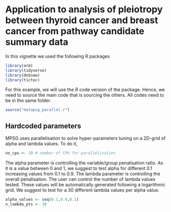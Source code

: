 # Application to analysis of pleiotropy between thyroid cancer and breast cancer from pathway candidate summary data

In this vignette we used the following R packages

``` r
library(arm)
library(tidyverse)
library(doSnow)
library(tictoc)
```

For this example, we will use the R code version of the package. Hence, we need to source the main code that is sourcing the others. All codes need to be in the same folder.

``` r
source("metapsg_parallel.r")
```

## Hardcoded parameters

MPSG uses parallelisation to solve hyper-parameters tuning on a 2D-grid of alpha and lambda values. To do it, 

``` r
no_cpu <- 10 # number of CPU for parallelisation
```

The alpha parameter is controlling the variable/group penalisation ratio. As it is a value between 0 and 1, we suggest to test alpha for different 0.1 increasing values from 0.1 to 0.9.  The lambda parameter is controlling the overall penalisation. The user can control the number of lambda values tested. These values will be automatically generated following a logarithmic grid. We suggest to test for a 30 different lambda values per alpha value. 

``` r
alpha_values <- seq(0.1,0.9,0.1)
n_lambda_pts <- 30
```

